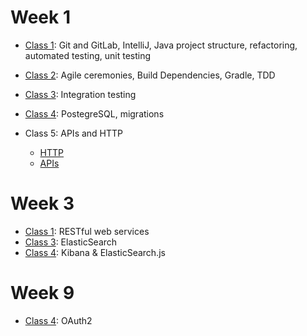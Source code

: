 # Week 1

* [Class 1](https://education.launchcode.org/gis-devops-slides/week1/day1.html#1): Git and GitLab, IntelliJ, Java project structure, refactoring, automated testing, unit testing

* [Class 2](https://education.launchcode.org/gis-devops-slides/week1/day2.html#1): Agile ceremonies, Build Dependencies, Gradle, TDD

* [Class 3](https://education.launchcode.org/gis-devops-slides/week1/integration-testing.html#1): Integration testing

* [Class 4](https://education.launchcode.org/gis-devops-slides/week1/postgresql.html#1): PostegreSQL, migrations

* Class 5: APIs and HTTP
    * [HTTP](https://education.launchcode.org/gis-devops-slides/week1/day5_http.html#1)
    * [APIs](https://education.launchcode.org/gis-devops-slides/week1/day5_apis.html#1)

# Week 3

* [Class 1](week3/rest.html): RESTful web services
* [Class 3](week3/elasticsearch1.html): ElasticSearch
* [Class 4](week3/elasticsearch2.html): Kibana & ElasticSearch.js

# Week 9

* [Class 4](week9/oauth2.html): OAuth2